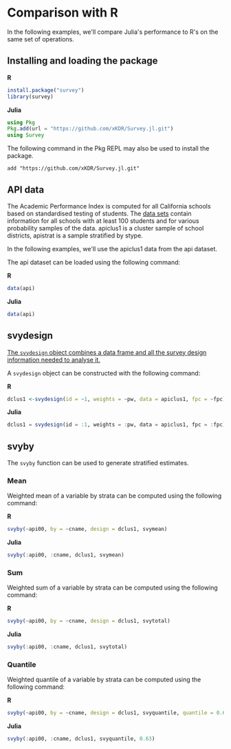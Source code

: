 # Comparison with R

In the following examples, we'll compare Julia's performance to R's on the same set of operations.

## Installing and loading the package
**R**

```r
install.package("survey")
library(survey)
```

**Julia**
```julia
using Pkg
Pkg.add(url = "https://github.com/xKDR/Survey.jl.git")
using Survey
```

The following command in the Pkg REPL may also be used to install the package.
```
add "https://github.com/xKDR/Survey.jl.git"
```

## API data

The Academic Performance Index is computed for all California schools based on standardised testing of students. The [data sets](https://cran.r-project.org/web/packages/survey/survey.pdf) contain information for all schools with at least 100 students and for various probability samples of the data. apiclus1 is a cluster sample of school districts, apistrat is a sample stratified by stype.

In the following examples, we'll use the apiclus1 data from the api dataset.

The api dataset can be loaded using the following command:

**R**
```r
data(api)
```

**Julia**
```julia
data(api)
```

## svydesign
[The ```svydesign``` object combines a data frame and all the survey design information needed to analyse it.](https://www.rdocumentation.org/packages/survey/versions/4.1-1/topics/svydesign)

A ```svydesign``` object can be constructed with the following command:

**R**
```r
dclus1 <-svydesign(id = ~1, weights = ~pw, data = apiclus1, fpc = ~fpc)
```

**Julia**
```julia
dclus1 = svydesign(id = :1, weights = :pw, data = apiclus1, fpc = :fpc)
```

## svyby
The `svyby` function can be used to generate stratified estimates.

### Mean
Weighted mean of a variable by strata can be computed using the following command:

**R**
```r
svyby(~api00, by = ~cname, design = dclus1, svymean)
```

**Julia**
```julia
svyby(:api00, :cname, dclus1, svymean)
```

### Sum
Weighted sum of a variable by strata can be computed using the following command:

**R**
```r
svyby(~api00, by = ~cname, design = dclus1, svytotal)
```

**Julia**
```julia
svyby(:api00, :cname, dclus1, svytotal)
```

### Quantile
Weighted quantile of a variable by strata can be computed using the following command:

**R**
```r
svyby(~api00, by = ~cname, design = dclus1, svyquantile, quantile = 0.63)
```

**Julia**
```julia
svyby(:api00, :cname, dclus1, svyquantile, 0.63)
```
